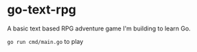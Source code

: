 # go-text-rpg

A basic text based RPG adventure game I'm building to learn Go.

`go run cmd/main.go` to play